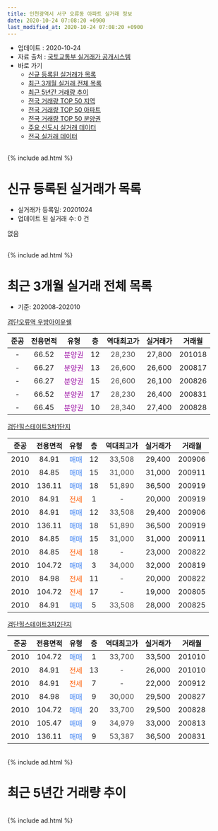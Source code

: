```yaml
---
title: 인천광역시 서구 오류동 아파트 실거래 정보
date: 2020-10-24 07:08:20 +0900
last_modified_at: 2020-10-24 07:08:20 +0900
---
```


* 업데이트 : 2020-10-24
* 자료 출처 : [국토교통부 실거래가 공개시스템](http://rt.molit.go.kr)
* 바로 가기
    * [신규 등록된 실거래가 목록](#신규-등록된-실거래가-목록)
    * [최근 3개월 실거래 전체 목록](#최근-3개월-실거래-전체-목록)
    * [최근 5년간 거래량 추이](#최근-5년간-거래량-추이)
    * [전국 거래량 TOP 50 지역](https://inasie.github.io/apt-trade-info/최근-3개월-전국에서-가장-거래가-많이-발생한-지역)
    * [전국 거래량 TOP 50 아파트](https://inasie.github.io/apt-trade-info/최근-3개월-전국에서-가장-거래가-많이-발생한-아파트)
    * [전국 거래량 TOP 50 분양권](https://inasie.github.io/apt-trade-info/최근-3개월-전국에서-가장-거래가-많이-발생한-분양권)
    * [주요 신도시 실거래 데이터](https://inasie.github.io/apt-trade-info/주요-신도시)
    * [전국 실거래 데이터](https://inasie.github.io/apt-trade-info/전국)
<br>
{% include ad.html %}
<br>

# 신규 등록된 실거래가 목록
* 실거래가 등록일: 20201024
* 업데이트 된 실거래 수: 0 건

없음

<br>
{% include ad.html %}
<br>

# 최근 3개월 실거래 전체 목록
* 기준: 202008-202010


[검단오류역 우방아이유쉘](https://search.naver.com/search.naver?query=%EC%9D%B8%EC%B2%9C%EA%B4%91%EC%97%AD%EC%8B%9C+%EC%84%9C%EA%B5%AC+%EC%98%A4%EB%A5%98%EB%8F%99+%EA%B2%80%EB%8B%A8%EC%98%A4%EB%A5%98%EC%97%AD+%EC%9A%B0%EB%B0%A9%EC%95%84%EC%9D%B4%EC%9C%A0%EC%89%98)

|준공|전용면적|유형|층|역대최고가|실거래가|거래월|
|:---:|:---:|:---:|:---:|:---:|:---:|:---:|
|-|66.52|<span style="color:#9C11A5">분양권</span>|12|<span style="color:#444444">28,230</span>|27,800|201018|
|-|66.27|<span style="color:#9C11A5">분양권</span>|13|<span style="color:#444444">26,600</span>|26,600|200817|
|-|66.27|<span style="color:#9C11A5">분양권</span>|15|<span style="color:#444444">26,600</span>|26,100|200826|
|-|66.52|<span style="color:#9C11A5">분양권</span>|17|<span style="color:#444444">28,230</span>|26,400|200831|
|-|66.45|<span style="color:#9C11A5">분양권</span>|10|<span style="color:#444444">28,340</span>|27,400|200828|

[검단힐스테이트3차1단지](https://search.naver.com/search.naver?query=%EC%9D%B8%EC%B2%9C%EA%B4%91%EC%97%AD%EC%8B%9C+%EC%84%9C%EA%B5%AC+%EC%98%A4%EB%A5%98%EB%8F%99+%EA%B2%80%EB%8B%A8%ED%9E%90%EC%8A%A4%ED%85%8C%EC%9D%B4%ED%8A%B83%EC%B0%A81%EB%8B%A8%EC%A7%80)

|준공|전용면적|유형|층|역대최고가|실거래가|거래월|
|:---:|:---:|:---:|:---:|:---:|:---:|:---:|
|2010|84.91|<span style="color:#4285f3">매매</span>|12|<span style="color:#444444">33,508</span>|29,400|200906|
|2010|84.85|<span style="color:#4285f3">매매</span>|15|<span style="color:#444444">31,000</span>|31,000|200911|
|2010|136.11|<span style="color:#4285f3">매매</span>|18|<span style="color:#444444">51,890</span>|36,500|200919|
|2010|84.91|<span style="color:#ff5a00">전세</span>|1|<span style="color:#444444">-</span>|20,000|200919|
|2010|84.91|<span style="color:#4285f3">매매</span>|12|<span style="color:#444444">33,508</span>|29,400|200906|
|2010|136.11|<span style="color:#4285f3">매매</span>|18|<span style="color:#444444">51,890</span>|36,500|200919|
|2010|84.85|<span style="color:#4285f3">매매</span>|15|<span style="color:#444444">31,000</span>|31,000|200911|
|2010|84.85|<span style="color:#ff5a00">전세</span>|18|<span style="color:#444444">-</span>|23,000|200822|
|2010|104.72|<span style="color:#4285f3">매매</span>|3|<span style="color:#444444">34,000</span>|32,000|200819|
|2010|84.98|<span style="color:#ff5a00">전세</span>|11|<span style="color:#444444">-</span>|20,000|200822|
|2010|104.72|<span style="color:#ff5a00">전세</span>|17|<span style="color:#444444">-</span>|19,000|200805|
|2010|84.91|<span style="color:#4285f3">매매</span>|5|<span style="color:#444444">33,508</span>|28,000|200825|

[검단힐스테이트3차2단지](https://search.naver.com/search.naver?query=%EC%9D%B8%EC%B2%9C%EA%B4%91%EC%97%AD%EC%8B%9C+%EC%84%9C%EA%B5%AC+%EC%98%A4%EB%A5%98%EB%8F%99+%EA%B2%80%EB%8B%A8%ED%9E%90%EC%8A%A4%ED%85%8C%EC%9D%B4%ED%8A%B83%EC%B0%A82%EB%8B%A8%EC%A7%80)

|준공|전용면적|유형|층|역대최고가|실거래가|거래월|
|:---:|:---:|:---:|:---:|:---:|:---:|:---:|
|2010|104.72|<span style="color:#4285f3">매매</span>|1|<span style="color:#444444">33,700</span>|33,500|201010|
|2010|84.91|<span style="color:#ff5a00">전세</span>|13|<span style="color:#444444">-</span>|26,000|201010|
|2010|84.91|<span style="color:#ff5a00">전세</span>|7|<span style="color:#444444">-</span>|22,000|200912|
|2010|84.98|<span style="color:#4285f3">매매</span>|9|<span style="color:#444444">30,000</span>|29,500|200827|
|2010|104.72|<span style="color:#4285f3">매매</span>|20|<span style="color:#444444">33,700</span>|29,500|200828|
|2010|105.47|<span style="color:#4285f3">매매</span>|9|<span style="color:#444444">34,979</span>|33,000|200813|
|2010|136.11|<span style="color:#4285f3">매매</span>|9|<span style="color:#444444">53,387</span>|36,500|200831|


<br>
{% include ad.html %}
<br>

# 최근 5년간 거래량 추이


<div style="width:100%;">
    <canvas id="deal_progress" height="200"></canvas>
</div>

<script>
new Chart(document.getElementById("deal_progress"), {
    type: 'line',
    data: {
        labels: ['201510','201511','201512','201601','201602','201603','201604','201605','201606','201607','201608','201609','201610','201611','201612','201701','201702','201703','201704','201705','201706','201707','201708','201709','201710','201711','201712','201801','201802','201803','201804','201805','201806','201807','201808','201809','201810','201811','201812','201901','201902','201903','201904','201905','201906','201907','201908','201909','201910','201911','201912','202001','202002','202003','202004','202005','202006','202007','202008','202009','202010'],
        datasets: [{
            label: '매매',
            pointRadius: 1,
            data: [5, 6, 4, 2, 1, 2, 4, 3, 5, 3, 1, 6, 13, 2, 2, 1, 0, 2, 3, 4, 4, 4, 5, 5, 2, 1, 2, 1, 3, 5, 5, 2, 3, 2, 3, 7, 5, 1, 2, 0, 0, 2, 1, 1, 6, 4, 1, 8, 7, 5, 6, 3, 9, 7, 5, 15, 19, 12, 10, 6, 2],
            borderColor: "rgba(255, 201, 14, 1)",
            backgroundColor: "rgba(255, 201, 14, 0.5)",
            fill: false,
            lineTension: 0
        },{
            label: '전월세',
            pointRadius: 1,
            data: [4, 3, 5, 3, 6, 3, 10, 4, 5, 4, 1, 5, 7, 1, 3, 3, 9, 14, 14, 6, 4, 2, 11, 7, 7, 4, 4, 5, 3, 6, 7, 4, 2, 3, 3, 5, 6, 0, 6, 2, 4, 6, 10, 4, 5, 2, 3, 2, 2, 2, 4, 4, 3, 8, 4, 2, 1, 4, 3, 2, 1],
            borderColor: "rgba(0, 141, 185, 1)",
            backgroundColor: "rgba(0, 141, 185, 0.5)",
            fill: false,
            lineTension: 0
        }
        ]
    },
    options: {
        responsive: true,
        title: {
            display: false
        },
        tooltips: {
            mode: 'index',
            intersect: false
        },
        hover: {
            mode: 'nearest',
            intersect: true
        },
        scales: {
            xAxes: [{
                display: true,
                scaleLabel: {
                    display: true,
                    labelString: '년/월'
                }
            }],
            yAxes: [{
                display: true,
                ticks: {
                    suggestedMin: 0,
                },
                scaleLabel: {
                    display: true,
                    labelString: '실거래 수'
                }
            }]
        }
    }
});

</script>


<br>
{% include ad.html %}
<br>

